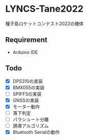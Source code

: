 # LYNCS-Tane2022
種子島ロケットコンテスト2022の機体

## Requirement

- Arduino IDE

## Todo

- [x] DPS310の実装
- [x] BMX055の実装
- [ ] SPIFFSの実装
- [x] GNSSの実装
- [x] モーター動作
- [ ] 落下判定
- [ ] パラシュート分離
- [ ] 誘導アルゴリズム
- [x] Bluetooth Serialの動作
